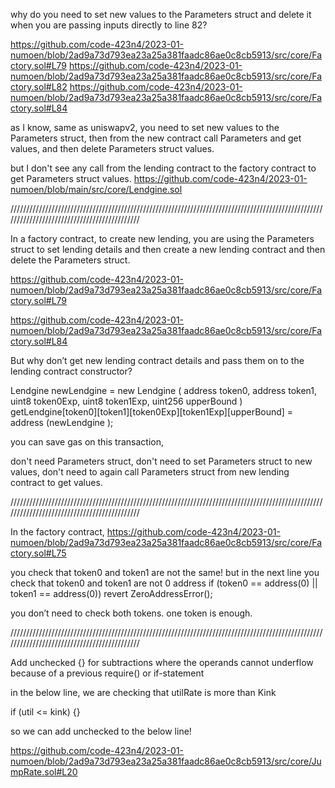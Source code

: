 why do you need to set new values to the Parameters struct and delete it when you are passing inputs directly to line 82?

https://github.com/code-423n4/2023-01-numoen/blob/2ad9a73d793ea23a25a381faadc86ae0c8cb5913/src/core/Factory.sol#L79
https://github.com/code-423n4/2023-01-numoen/blob/2ad9a73d793ea23a25a381faadc86ae0c8cb5913/src/core/Factory.sol#L82
https://github.com/code-423n4/2023-01-numoen/blob/2ad9a73d793ea23a25a381faadc86ae0c8cb5913/src/core/Factory.sol#L84

as I know, same as uniswapv2, you need to set new values to the Parameters struct, then from the new contract call Parameters and get values, and then delete Parameters struct values.

but I don't see any call from the lending contract to the factory contract to get Parameters struct values.
https://github.com/code-423n4/2023-01-numoen/blob/main/src/core/Lendgine.sol

////////////////////////////////////////////////////////////////////////////////////////////////////////////////////////////////////////////

In a factory contract, to create new lending, you are using the Parameters struct to set lending details and then create a new lending contract and then delete the Parameters struct.

https://github.com/code-423n4/2023-01-numoen/blob/2ad9a73d793ea23a25a381faadc86ae0c8cb5913/src/core/Factory.sol#L79

https://github.com/code-423n4/2023-01-numoen/blob/2ad9a73d793ea23a25a381faadc86ae0c8cb5913/src/core/Factory.sol#L84

But why don’t get new lending contract details and pass them on to the lending contract constructor? 

Lendgine newLendgine = new Lendgine (
    address token0,
    address token1,
    uint8 token0Exp,
    uint8 token1Exp,
    uint256 upperBound
)
getLendgine[token0][token1][token0Exp][token1Exp][upperBound] = address (newLendgine );

you can save gas on this transaction,

don't need Parameters struct, don't need to set Parameters struct to new values, don't need to again call Parameters struct from new lending contract to get values.

////////////////////////////////////////////////////////////////////////////////////////////////////////////////////////////////////////////

In the factory contract, 
https://github.com/code-423n4/2023-01-numoen/blob/2ad9a73d793ea23a25a381faadc86ae0c8cb5913/src/core/Factory.sol#L75

you check that token0 and token1 are not the same! but in the next line you check that token0 and token1 are not 0 address 
if (token0 == address(0) || token1 == address(0)) revert ZeroAddressError();

you don’t need to check both tokens. one token is enough.

////////////////////////////////////////////////////////////////////////////////////////////////////////////////////////////////////////////

Add unchecked {} for subtractions where the operands cannot underflow because of a previous require() or if-statement

in the below line, we are checking that utilRate is more than Kink

 if (util <= kink) {}

so we can add unchecked to the below line!

https://github.com/code-423n4/2023-01-numoen/blob/2ad9a73d793ea23a25a381faadc86ae0c8cb5913/src/core/JumpRate.sol#L20